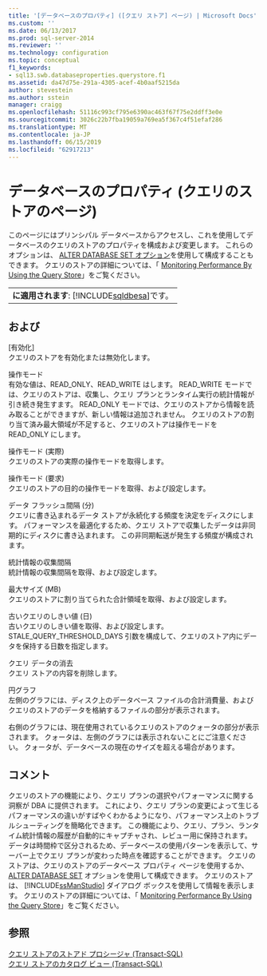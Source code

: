```yaml
---
title: '[データベースのプロパティ] ([クエリ ストア] ページ) | Microsoft Docs'
ms.custom: ''
ms.date: 06/13/2017
ms.prod: sql-server-2014
ms.reviewer: ''
ms.technology: configuration
ms.topic: conceptual
f1_keywords:
- sql13.swb.databaseproperties.querystore.f1
ms.assetid: da47d75e-291a-4305-acef-4b0aaf5215da
author: stevestein
ms.author: sstein
manager: craigg
ms.openlocfilehash: 51116c993cf795e6390ac463f67f75e2ddff3e0e
ms.sourcegitcommit: 3026c22b7fba19059a769ea5f367c4f51efaf286
ms.translationtype: MT
ms.contentlocale: ja-JP
ms.lasthandoff: 06/15/2019
ms.locfileid: "62917213"
---
```

# <a name="database-properties-query-store-page"></a>データベースのプロパティ (クエリのストアのページ)
  このページにはプリンシパル データベースからアクセスし、これを使用してデータベースのクエリのストアのプロパティを構成および変更します。 これらのオプションは、 [ALTER DATABASE SET オプション](/sql/t-sql/statements/alter-database-transact-sql-set-options)を使用して構成することもできます。 クエリのストアの詳細については、「 [Monitoring Performance By Using the Query Store](../performance/monitoring-performance-by-using-the-query-store.md)」をご覧ください。  
  
||  
|-|  
|**に適用されます**: [!INCLUDE[sqldbesa](../../includes/sqldbesa-md.md)]です。|  
  
## <a name="options"></a>および  
 [有効化]  
 クエリのストアを有効化または無効化します。  
  
 操作モード  
 有効な値は、READ_ONLY、READ_WRITE はします。 READ_WRITE モードでは、クエリのストアは、収集し、クエリ プランとランタイム実行の統計情報が引き続き発生すます。 READ_ONLY モードでは、クエリのストアから情報を読み取ることができますが、新しい情報は追加されません。 クエリのストアの割り当て済み最大領域が不足すると、クエリのストアは操作モードを READ_ONLY にします。  
  
 操作モード (実際)  
 クエリのストアの実際の操作モードを取得します。  
  
 操作モード (要求)  
 クエリのストアの目的の操作モードを取得、および設定します。  
  
 データ フラッシュ間隔 (分)  
 クエリに書き込まれるデータ ストアが永続化する頻度を決定をディスクにします。 パフォーマンスを最適化するため、クエリ ストアで収集したデータは非同期的にディスクに書き込まれます。 この非同期転送が発生する頻度が構成されます。  
  
 統計情報の収集間隔  
 統計情報の収集間隔を取得、および設定します。  
  
 最大サイズ (MB)  
 クエリのストアに割り当てられた合計領域を取得、および設定します。  
  
 古いクエリのしきい値 (日)  
 古いクエリのしきい値を取得、および設定します。 STALE_QUERY_THRESHOLD_DAYS 引数を構成して、クエリのストア内にデータを保持する日数を指定します。  
  
 クエリ データの消去  
 クエリ ストアの内容を削除します。  
  
 円グラフ  
 左側のグラフには、ディスク上のデータベース ファイルの合計消費量、およびクエリのストアのデータを格納するファイルの部分が表示されます。  
  
 右側のグラフには、現在使用されているクエリのストアのクォータの部分が表示されます。 クォータは、左側のグラフには表示されないことにご注意ください。 クォータが、データベースの現在のサイズを超える場合があります。  
  
## <a name="remarks"></a>コメント  
 クエリのストアの機能により、クエリ プランの選択やパフォーマンスに関する洞察が DBA に提供されます。 これにより、クエリ プランの変更によって生じるパフォーマンスの違いがすばやくわかるようになり、パフォーマンス上のトラブルシューティングを簡略化できます。 この機能により、クエリ、プラン、ランタイム統計情報の履歴が自動的にキャプチャされ、レビュー用に保持されます。 データは時間枠で区分されるため、データベースの使用パターンを表示して、サーバー上でクエリ プランが変わった時点を確認することができます。 クエリのストアは、クエリのストアのデータベース プロパティ ページを使用するか、 [ALTER DATABASE SET](/sql/t-sql/statements/alter-database-transact-sql-set-options) オプションを使用して構成できます。 クエリのストアは、 [!INCLUDE[ssManStudio](../../includes/ssmanstudio-md.md)] ダイアログ ボックスを使用して情報を表示します。 クエリのストアの詳細については、「 [Monitoring Performance By Using the Query Store](../performance/monitoring-performance-by-using-the-query-store.md)」をご覧ください。  
  
## <a name="see-also"></a>参照  
 [クエリ ストアのストアド プロシージャ &#40;Transact-SQL&#41;](/sql/relational-databases/system-stored-procedures/query-store-stored-procedures-transact-sql)   
 [クエリ ストアのカタログ ビュー &#40;Transact-SQL&#41;](/sql/relational-databases/system-catalog-views/query-store-catalog-views-transact-sql)  
  
  
